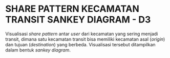 # SHARE PATTERN KECAMATAN TRANSIT SANKEY DIAGRAM - D3
Visualisasi _share pattern_ antar _user_ dari kecamatan yang sering menjadi transit, dimana satu kecamatan transit bisa memiliki kecamatan asal (_origin_) dan tujuan (_destination_) yang berbeda. Visualisasi tersebut ditampilkan dalam bentuk _sankey diagram_. 
